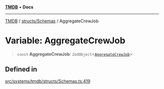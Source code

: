 [**TMDB**](../../../README.md) • **Docs**

***

[TMDB](../../../README.md) / [structs/Schemas](../README.md) / AggregateCrewJob

# Variable: AggregateCrewJob

> `const` **AggregateCrewJob**: `ZodObject`\<[`AggregateCrewJob`](../type-aliases/AggregateCrewJob.md)\>

## Defined in

[src/systems/tmdb/structs/Schemas.ts:419](https://github.com/Norviah/media-hub/blob/65ee01fce9c30692d28d2f4e608ea7f18b4d7381/src/systems/tmdb/structs/Schemas.ts#L419)
